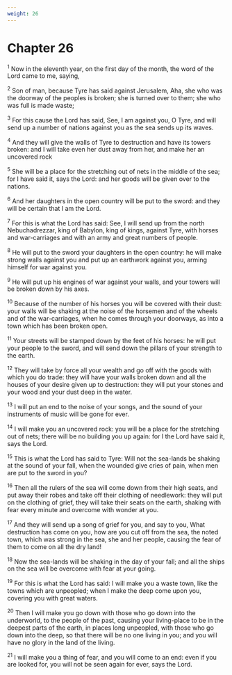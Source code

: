 ```yaml
---
weight: 26
---
```


# Chapter 26

<sup>1</sup> Now in the eleventh year, on the first day of the month, the word of the Lord came to me, saying, 

<sup>2</sup> Son of man, because Tyre has said against Jerusalem, Aha, she who was the doorway of the peoples is broken; she is turned over to them; she who was full is made waste; 

<sup>3</sup> For this cause the Lord has said, See, I am against you, O Tyre, and will send up a number of nations against you as the sea sends up its waves. 

<sup>4</sup> And they will give the walls of Tyre to destruction and have its towers broken: and I will take even her dust away from her, and make her an uncovered rock 

<sup>5</sup> She will be a place for the stretching out of nets in the middle of the sea; for I have said it, says the Lord: and her goods will be given over to the nations. 

<sup>6</sup> And her daughters in the open country will be put to the sword: and they will be certain that I am the Lord. 

<sup>7</sup> For this is what the Lord has said: See, I will send up from the north Nebuchadrezzar, king of Babylon, king of kings, against Tyre, with horses and war-carriages and with an army and great numbers of people. 

<sup>8</sup> He will put to the sword your daughters in the open country: he will make strong walls against you and put up an earthwork against you, arming himself for war against you. 

<sup>9</sup> He will put up his engines of war against your walls, and your towers will be broken down by his axes. 

<sup>10</sup> Because of the number of his horses you will be covered with their dust: your walls will be shaking at the noise of the horsemen and of the wheels and of the war-carriages, when he comes through your doorways, as into a town which has been broken open. 

<sup>11</sup> Your streets will be stamped down by the feet of his horses: he will put your people to the sword, and will send down the pillars of your strength to the earth. 

<sup>12</sup> They will take by force all your wealth and go off with the goods with which you do trade: they will have your walls broken down and all the houses of your desire given up to destruction: they will put your stones and your wood and your dust deep in the water. 

<sup>13</sup> I will put an end to the noise of your songs, and the sound of your instruments of music will be gone for ever. 

<sup>14</sup> I will make you an uncovered rock: you will be a place for the stretching out of nets; there will be no building you up again: for I the Lord have said it, says the Lord. 

<sup>15</sup> This is what the Lord has said to Tyre: Will not the sea-lands be shaking at the sound of your fall, when the wounded give cries of pain, when men are put to the sword in you? 

<sup>16</sup> Then all the rulers of the sea will come down from their high seats, and put away their robes and take off their clothing of needlework: they will put on the clothing of grief, they will take their seats on the earth, shaking with fear every minute and overcome with wonder at you. 

<sup>17</sup> And they will send up a song of grief for you, and say to you, What destruction has come on you, how are you cut off from the sea, the noted town, which was strong in the sea, she and her people, causing the fear of them to come on all the dry land! 

<sup>18</sup> Now the sea-lands will be shaking in the day of your fall; and all the ships on the sea will be overcome with fear at your going. 

<sup>19</sup> For this is what the Lord has said: I will make you a waste town, like the towns which are unpeopled; when I make the deep come upon you, covering you with great waters. 

<sup>20</sup> Then I will make you go down with those who go down into the underworld, to the people of the past, causing your living-place to be in the deepest parts of the earth, in places long unpeopled, with those who go down into the deep, so that there will be no one living in you; and you will have no glory in the land of the living. 

<sup>21</sup> I will make you a thing of fear, and you will come to an end: even if you are looked for, you will not be seen again for ever, says the Lord. 


